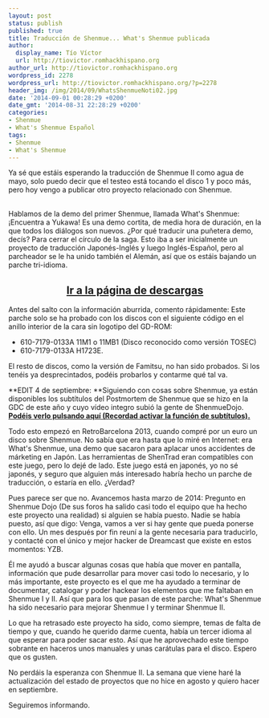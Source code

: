 ```yaml
---
layout: post
status: publish
published: true
title: Traducción de Shenmue... What's Shenmue publicada
author:
  display_name: Tío Víctor
  url: http://tiovictor.romhackhispano.org
author_url: http://tiovictor.romhackhispano.org
wordpress_id: 2278
wordpress_url: http://tiovictor.romhackhispano.org/?p=2278
header_img: /img/2014/09/WhatsShenmueNoti02.jpg
date: '2014-09-01 00:28:29 +0200'
date_gmt: '2014-08-31 22:28:29 +0200'
categories:
- Shenmue
- What's Shenmue Español
tags:
- Shenmue
- What's Shenmue
---
```

Ya sé que estáis esperando la traducción de Shenmue II como agua de mayo, solo puedo decir que el testeo está tocando el disco 1 y poco más, pero hoy vengo a publicar otro proyecto relacionado con Shenmue.</p>  
Hablamos de la demo del primer Shenmue, llamada What's Shenmue: ¡Encuentra a Yukawa! Es una demo cortita, de media hora de duración, en la que todos los diálogos son nuevos. ¿Por qué traducir una puñetera demo, decís? Para cerrar el círculo de la saga. Esto iba a ser inicialmente un proyecto de traducción Japonés-Inglés y luego Inglés-Español, pero al parcheador se le ha unido también el Alemán, así que os estáis bajando un parche tri-idioma.

<h2 style="text-align: center;"><strong><a href="http://tiovictor.romhackhispano.org/whats-shenmue-esp/descargar/">Ir a la página de descargas</a></strong></h2>
Antes del salto con la información aburrida, comento rápidamente: Este parche solo se ha probado con los discos con el siguiente código en el anillo interior de la cara sin logotipo del GD-ROM:

- 610-7179-0133A 11M1 o 11MB1 (Disco reconocido como versión TOSEC)  
- 610-7179-0133A H1723E.

El resto de discos, como la versión de Famitsu, no han sido probados. Si los tenéis ya desprecintados, podéis probarlos y contarme qué tal va.

**EDIT 4 de septiembre: **Siguiendo con cosas sobre Shenmue, ya están disponibles los subtítulos del Postmortem de Shenmue que se hizo en la GDC de este año y cuyo vídeo integro subió la gente de ShenmueDojo. <strong><a title="Enlace al vídeo" href="http://www.youtube.com/watch?v=Amu0_EunHmM" target="_blank">Podéis verlo pulsando aquí (Recordad activar la función de subtítulos).</a></strong>

<!--more-->

Todo esto empezó en RetroBarcelona 2013, cuando compré por un euro un disco sobre Shenmue. No sabía que era hasta que lo miré en Internet: era What's Shenmue, una demo que sacaron para aplacar unos accidentes de márketing en Japón. Las herramientas de ShenTrad eran compatibles con este juego, pero lo dejé de lado. Este juego está en japonés, yo no sé japonés, y seguro que alguien más interesado habría hecho un parche de traducción, o estaría en ello. ¿Verdad?

Pues parece ser que no. Avancemos hasta marzo de 2014: Pregunto en Shenmue Dojo (De sus foros ha salido casi todo el equipo que ha hecho este proyecto una realidad) si alguien se había puesto. Nadie se había puesto, así que digo: Venga, vamos a ver si hay gente que pueda ponerse con ello. Un mes después por fin reuní a la gente necesaria para traducirlo, y contacté con el único y mejor hacker de Dreamcast que existe en estos momentos: YZB.

Él me ayudó a buscar algunas cosas que había que mover en pantalla, información que pude desarrollar para mover casi todo lo necesario, y lo más importante, este proyecto es el que me ha ayudado a terminar de documentar, catalogar y poder hackear los elementos que me faltaban en Shenmue I y II. Así que para los que pasan de este parche: What's Shenmue ha sido necesario para mejorar Shenmue I y terminar Shenmue II.

Lo que ha retrasado este proyecto ha sido, como siempre, temas de falta de tiempo y que, cuando he querido darme cuenta, había un tercer idioma al que esperar para poder sacar esto. Así que he aprovechado este tiempo sobrante en haceros unos manuales y unas carátulas para el disco. Espero que os gusten.

No perdáis la esperanza con Shenmue II. La semana que viene haré la actualización del estado de proyectos que no hice en agosto y quiero hacer en septiembre.

Seguiremos informando.
